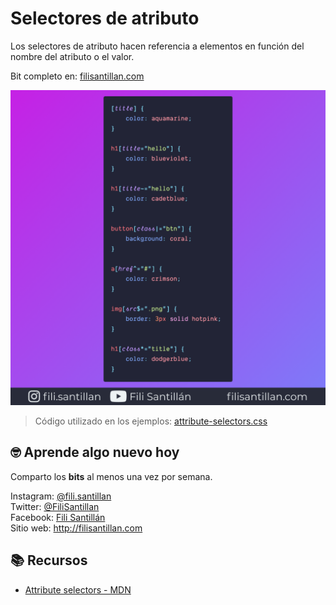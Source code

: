 # Selectores de atributo

Los selectores de atributo hacen referencia a elementos en función del nombre del
atributo o el valor.

Bit completo en:
[filisantillan.com](https://filisantillan.com/bits/selectores-de-atributo/)

![Selectores de atributo](./attribute-selectors.png)

> Código utilizado en los ejemplos:
> [attribute-selectors.css](./attribute-selectors.js)

## 🤓 Aprende algo nuevo hoy

Comparto los **bits** al menos una vez por semana.

Instagram: [@fili.santillan](https://www.instagram.com/fili.santillan/)  
Twitter: [@FiliSantillan](https://twitter.com/FiliSantillan)  
Facebook: [Fili Santillán](https://www.facebook.com/FiliSantillan96/)  
Sitio web: http://filisantillan.com

## 📚 Recursos

-   [Attribute selectors - MDN](https://developer.mozilla.org/en-US/docs/Web/CSS/Attribute_selectors)
